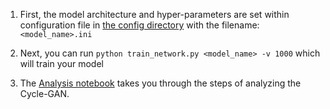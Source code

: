   1. First, the model architecture and hyper-parameters are set within configuration file in [the config directory](./configs) with the filename: `<model_name>.ini`
  
  2. Next, you can run `python train_network.py <model_name> -v 1000` which will train your model
  
  3. The [Analysis notebook](./Analysis_turbo.ipynb) takes you through the steps of analyzing the Cycle-GAN.

